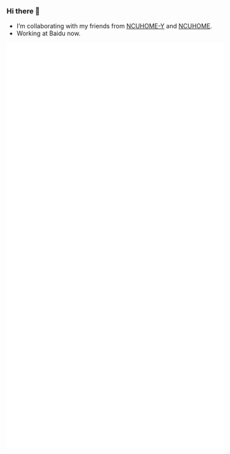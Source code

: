 ### Hi there 👋
- I’m collaborating with my friends from [NCUHOME-Y](https://github.com/NCUHOME-Y) and [NCUHOME](https://github.com/ncuhome). 
- Working at Baidu now.

![Metrics](https://github.com/SnowWarri0r/SnowWarri0r/blob/main/github-metrics.svg)
